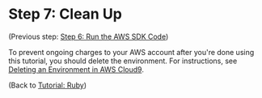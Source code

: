 # Step 7: Clean Up<a name="tutorial-ruby-clean-up"></a>

\(Previous step: [Step 6: Run the AWS SDK Code](tutorial-ruby-sdk-run.md)\)

To prevent ongoing charges to your AWS account after you're done using this tutorial, you should delete the environment\. For instructions, see [Deleting an Environment in AWS Cloud9](delete-environment.md)\.

\(Back to [Tutorial: Ruby](tutorial-ruby.md)\)